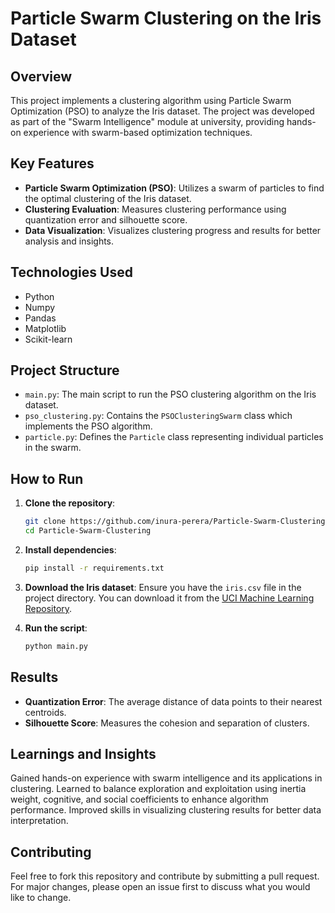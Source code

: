 # Particle Swarm Clustering on the Iris Dataset

## Overview

This project implements a clustering algorithm using Particle Swarm Optimization (PSO) to analyze the Iris dataset. The project was developed as part of the "Swarm Intelligence" module at university, providing hands-on experience with swarm-based optimization techniques.

## Key Features

- **Particle Swarm Optimization (PSO)**: Utilizes a swarm of particles to find the optimal clustering of the Iris dataset.
- **Clustering Evaluation**: Measures clustering performance using quantization error and silhouette score.
- **Data Visualization**: Visualizes clustering progress and results for better analysis and insights.

## Technologies Used

- Python
- Numpy
- Pandas
- Matplotlib
- Scikit-learn

## Project Structure

- `main.py`: The main script to run the PSO clustering algorithm on the Iris dataset.
- `pso_clustering.py`: Contains the `PSOClusteringSwarm` class which implements the PSO algorithm.
- `particle.py`: Defines the `Particle` class representing individual particles in the swarm.

## How to Run

1. **Clone the repository**:
    ```bash
    git clone https://github.com/inura-perera/Particle-Swarm-Clustering.git
    cd Particle-Swarm-Clustering
    ```

2. **Install dependencies**:
    ```bash
    pip install -r requirements.txt
    ```

3. **Download the Iris dataset**:
    Ensure you have the `iris.csv` file in the project directory. You can download it from the [UCI Machine Learning Repository](https://archive.ics.uci.edu/ml/datasets/iris).

4. **Run the script**:
    ```bash
    python main.py
    ```

## Results

- **Quantization Error**: The average distance of data points to their nearest centroids.
- **Silhouette Score**: Measures the cohesion and separation of clusters.


## Learnings and Insights

Gained hands-on experience with swarm intelligence and its applications in clustering. Learned to balance exploration and exploitation using inertia weight, cognitive, and social coefficients to enhance algorithm performance. Improved skills in visualizing clustering results for better data interpretation.

## Contributing

Feel free to fork this repository and contribute by submitting a pull request. For major changes, please open an issue first to discuss what you would like to change.


